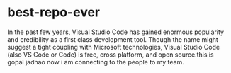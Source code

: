 # best-repo-ever
In the past few years, Visual Studio Code has gained enormous popularity and credibility as a first class development tool. Though the name might suggest a tight coupling with Microsoft technologies, Visual Studio Code (also VS Code or Code) is free, cross platform, and open source.this is gopal jadhao
now i am connecting to the people to my team.